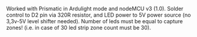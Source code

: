 Worked with Prismatic in Ardulight mode and nodeMCU v3 (1.0).
Solder control to D2 pin via 320R resistor, and LED power to 5V power source (no 3,3v-5V level shifter needed).
Number of leds must be equal to capture zones! (i.e. in case of 30 led strip zone count must be 30).